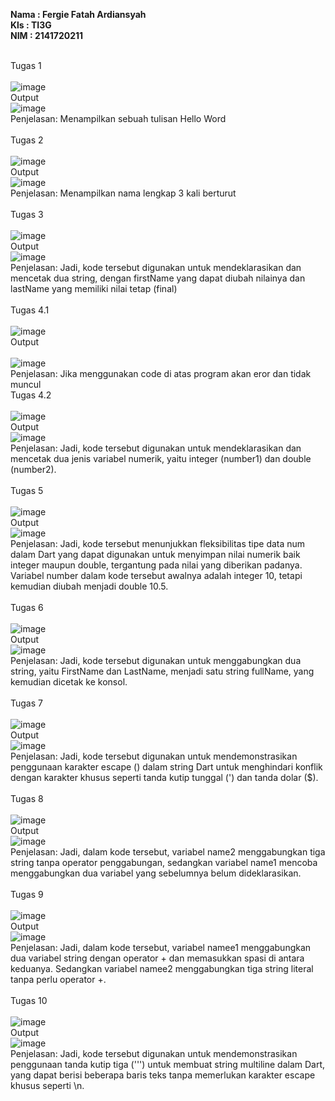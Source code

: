 **Nama  : Fergie Fatah Ardiansyah <br>
  Kls   : TI3G <br>
  NIM   : 2141720211 <br><br>**

Tugas 1 <br><br>
![image](Images/Kode1.jpg)<br>
Output<br>![image](Images/output.jpg)
<br>
Penjelasan: Menampilkan sebuah tulisan Hello Word <br><br>
Tugas 2 <br><br>
![image](Images/Kode2.jpg)<br>
Output<br>![image](Images/output2.jpg)
<br>
Penjelasan: Menampilkan nama lengkap 3 kali berturut <br><br>
Tugas 3 <br><br>
![image](Images/Kode3.jpg)<br>
Output<br>![image](Images/output3.jpg)
<br>
Penjelasan: Jadi, kode tersebut digunakan untuk mendeklarasikan dan mencetak dua string, dengan firstName yang dapat diubah nilainya dan lastName yang memiliki nilai tetap (final) <br><br>
Tugas 4.1 <br><br>
![image](Images/Kode4(1).jpg)<br>
Output<br><br>![image](Images/output4(1).jpg)
<br>
Penjelasan: Jika menggunakan code di atas program akan eror dan tidak muncul<br>
Tugas 4.2 <br><br>
![image](Images/Kode4(2).jpg)<br>
Output<br>![image](Images/output4(2).jpg)
<br>
Penjelasan: Jadi, kode tersebut digunakan untuk mendeklarasikan dan mencetak dua jenis variabel numerik, yaitu integer (number1) dan double (number2).<br><br>
Tugas 5 <br><br>
![image](Images/Kode5.jpg)<br>
Output<br>![image](Images/output5.jpg)
<br>
Penjelasan: Jadi, kode tersebut menunjukkan fleksibilitas tipe data num dalam Dart yang dapat digunakan untuk menyimpan nilai numerik baik integer maupun double, tergantung pada nilai yang diberikan padanya. Variabel number dalam kode tersebut awalnya adalah integer 10, tetapi kemudian diubah menjadi double 10.5. <br><br>
Tugas 6 <br><br>
![image](Images/Kode6.jpg)<br>
Output<br>![image](Images/output6.jpg)
<br>
Penjelasan: Jadi, kode tersebut digunakan untuk menggabungkan dua string, yaitu FirstName dan LastName, menjadi satu string fullName, yang kemudian dicetak ke konsol.<br><br>
Tugas 7 <br><br>
![image](Images/Kode7.jpg)<br>
Output<br>![image](Images/output7.jpg)
<br>
Penjelasan: Jadi, kode tersebut digunakan untuk mendemonstrasikan penggunaan karakter escape (\) dalam string Dart untuk menghindari konflik dengan karakter khusus seperti tanda kutip tunggal (') dan tanda dolar ($).<br><br>
Tugas 8 <br><br>
![image](Images/Kode8.jpg)<br>
Output<br>![image](Images/output8.jpg)
<br>
Penjelasan: Jadi, dalam kode tersebut, variabel name2 menggabungkan tiga string tanpa operator penggabungan, sedangkan variabel name1 mencoba menggabungkan dua variabel yang sebelumnya belum dideklarasikan. <br><br>
Tugas 9 <br><br>
![image](Images/Kode9.jpg)<br>
Output<br>![image](Images/output9.jpg)
<br>
Penjelasan: Jadi, dalam kode tersebut, variabel namee1 menggabungkan dua variabel string dengan operator + dan memasukkan spasi di antara keduanya. Sedangkan variabel namee2 menggabungkan tiga string literal tanpa perlu operator +.<br><br>
Tugas 10 <br><br>
![image](Iages/Kode10.jpg)<br>
Output<br>![image](Images/output10.jpg)
<br>
Penjelasan: Jadi, kode tersebut digunakan untuk mendemonstrasikan penggunaan tanda kutip tiga (''') untuk membuat string multiline dalam Dart, yang dapat berisi beberapa baris teks tanpa memerlukan karakter escape khusus seperti \n. <br><br>
